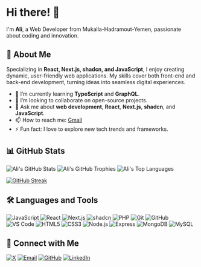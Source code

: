 # Hi there! 👋

I'm **Ali**, a Web Developer from Mukalla-Hadramout-Yemen, passionate about coding and innovation.

## 🚀 About Me
Specializing in **React, Next.js, shadcn, and JavaScript**, I enjoy creating dynamic, user-friendly web applications. My skills cover both front-end and back-end development, turning ideas into seamless digital experiences.

- 🌱 I’m currently learning **TypeScript** and **GraphQL**.
- 👯 I’m looking to collaborate on open-source projects.
- 💬 Ask me about **web development**, **React**, **Next.js**, **shadcn**, and **JavaScript**.
- 📫 How to reach me: [Gmail](mailto:ali.h.bin.shoaib@gmail.com)
- ⚡ Fun fact: I love to explore new tech trends and frameworks.

## 📊 GitHub Stats

<img src="https://github-readme-stats.vercel.app/api?username=Ali-Bin-Shoaib&count_private=true&show_icons=true&hide_title=true" alt="Ali's GitHub Stats" />

<img src="https://github-profile-trophy.vercel.app/?username=Ali-Bin-Shoaib&theme=flat&no-frame=true&margin-w=30" alt="Ali's GitHub Trophies" />

<img src="https://github-readme-stats.vercel.app/api/top-langs/?username=Ali-Bin-Shoaib&hide_title=true&layout=compact" alt="Ali's Top Languages" />

[![GitHub Streak](https://github-readme-streak-stats.herokuapp.com?user=Ali-Bin-Shoaib&theme=gruvbox_duo&hide_border=true)](https://github.com/Ali-Bin-Shoaib)

## 🛠️ Languages and Tools

![JavaScript](https://img.shields.io/badge/-JavaScript-F7DF1E?style=flat&logo=javascript&logoColor=black)
![React](https://img.shields.io/badge/-React-61DAFB?style=flat&logo=react&logoColor=black)
![Next.js](https://img.shields.io/badge/-Next.js-000000?style=flat&logo=nextdotjs&logoColor=white)
![shadcn](https://img.shields.io/badge/-shadcn-000000?style=flat)
![PHP](https://img.shields.io/badge/-PHP-777BB4?style=flat&logo=php&logoColor=white)
![Git](https://img.shields.io/badge/-Git-F05032?style=flat&logo=git&logoColor=white)
![GitHub](https://img.shields.io/badge/-GitHub-181717?style=flat&logo=github&logoColor=white)
![VS Code](https://img.shields.io/badge/-VS%20Code-007ACC?style=flat&logo=visual-studio-code&logoColor=white)
![HTML5](https://img.shields.io/badge/-HTML5-E34F26?style=flat&logo=html5&logoColor=white)
![CSS3](https://img.shields.io/badge/-CSS3-1572B6?style=flat&logo=css3&logoColor=white)
![Node.js](https://img.shields.io/badge/-Node.js-339933?style=flat&logo=nodedotjs&logoColor=white)
![Express](https://img.shields.io/badge/-Express-000000?style=flat&logo=express&logoColor=white)
![MongoDB](https://img.shields.io/badge/-MongoDB-47A248?style=flat&logo=mongodb&logoColor=white)
![MySQL](https://img.shields.io/badge/-MySQL-4479A1?style=flat&logo=mysql&logoColor=white)

## 🤝 Connect with Me

[![X](https://img.shields.io/badge/-X-1DA1F2?style=for-the-badge&logo=x&logoColor=white)](https://twitter.com/IAliBinShoaib)
[![Email](https://img.shields.io/badge/-Email-D14836?style=for-the-badge&logo=gmail&logoColor=white)](mailto:ali.h.bin.shoaib@gmail.com)
[![GitHub](https://img.shields.io/badge/-GitHub-181717?style=for-the-badge&logo=github&logoColor=white)](https://github.com/Ali-Bin-Shoaib)
[![LinkedIn](https://img.shields.io/badge/LinkedIn-0077B5?style=for-the-badge&logo=linkedin&logoColor=white)](https://www.linkedin.com/in/ali-bin-shoaib-9983b9294/)
